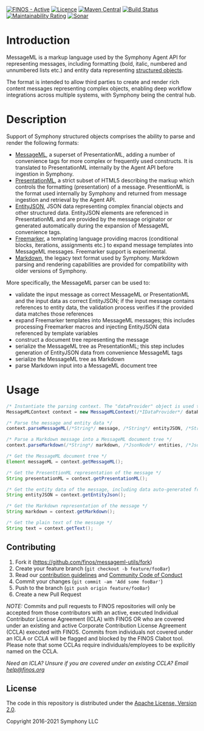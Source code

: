 [![FINOS - Active](https://cdn.jsdelivr.net/gh/finos/contrib-toolbox@master/images/badge-active.svg)](https://finosfoundation.atlassian.net/wiki/display/FINOS/Active)
[![Licence](https://img.shields.io/badge/licence-Apache%20Licence%20%282.0%29-blue.svg)](https://www.apache.org/licenses/LICENSE-2.0)
[![Maven Central](https://img.shields.io/maven-central/v/org.symphonyoss.symphony/messageml.svg)](http://search.maven.org/#search%7Cga%7C1%7Ca%3A%22messageml%22)
[![Build Status](https://github.com/finos/messageml-utils/workflows/Build/badge.svg)](https://github.com/finos/messageml-utils/actions)
[![Maintainability Rating](https://sonarcloud.io/api/project_badges/measure?project=symphonyoss_messageml-utils&metric=sqale_rating)](https://sonarcloud.io/dashboard?id=symphonyoss_messageml-utils)
[![Sonar](https://sonarcloud.io/api/project_badges/measure?project=symphonyoss_messageml-utils&metric=coverage)](https://sonarcloud.io/dashboard?id=symphonyoss_messageml-utils)

# Introduction

MessageML is a markup language used by the Symphony Agent API for representing messages, including formatting (bold,
italic, numbered and unnumbered lists etc.)
and entity data representing [structured
objects](https://docs.developers.symphony.com/building-bots-on-symphony/messages/overview-of-messageml/entities/structured-objects).

The format is intended to allow third parties to create and render rich content messages representing complex objects,
enabling deep workflow integrations across multiple systems, with Symphony being the central hub.

# Description

Support of Symphony structured objects comprises the ability to parse and render the following formats:

* [MessageML](https://docs.developers.symphony.com/building-bots-on-symphony/messages/overview-of-messageml), a superset of PresentationML, adding a number of
  convenience tags for more complex or frequently used constructs. It is translated to PresentationML internally by the
  Agent API before ingestion in Symphony.
* [PresentationML](https://docs.developers.symphony.com/building-bots-on-symphony/messages/overview-of-presentationml), a strict subset of HTML5
  describing the markup which controls the formatting (presentation) of a message. PresenttionML is the format used
  internally by Symphony and returned from message ingestion and retrieval by the Agent API.
* [EntityJSON](https://docs.developers.symphony.com/building-bots-on-symphony/messages/overview-of-messageml/entities), JSON data representing
  complex financial objects and other structured data. EntityJSON elements are referenced in PresentationML and are
  provided by the message originator or generated automatically during the expansion of MessageML convenience tags.
* [Freemarker](http://freemarker.org/), a templating language providing macros (conditional blocks, iterations,
  assignments etc.)
  to expand message templates into MessageML messages. Freemarker support is experimental.
* [Markdown](http://daringfireball.net/projects/markdown/syntax), the legacy text format used by Symphony. Markdown
  parsing and rendering capabilities are provided for compatibility with older versions of Symphony.

More specifically, the MessageML parser can be used to:

* validate the input message as correct MessageML or PresentationML and the input data as correct EntityJSON; if the
  input message contains references to entity data, the validation process verifies if the provided data matches those
  references
* expand Freemarker templates into MessageML messages; this includes processing Freemarker macros and injecting
  EntityJSON data referenced by template variables
* construct a document tree representing the message
* serialize the MessageML tree as PresentationML; this step includes generation of EntityJSON data from convenience
  MessageML tags
* serialize the MessageML tree as Markdown
* parse Markdown input into a MessageML document tree

# Usage

```java
/* Instantiate the parsing context. The "dataProvider" object is used to resolve user mentions and check supplied URLs against a whitelist of supported URI schemes. */
MessageMLContext context = new MessageMLContext(/*IDataProvider*/ dataProvider);

/* Parse the message and entity data */
context.parseMessageML(/*String*/ message, /*String*/ entityJSON, /*String*/ version);

/* Parse a Markdown message into a MessageML document tree */
context.parseMarkdown(/*String*/ markdown, /*JsonNode*/ entities, /*JsonNode*/ media);

/* Get the MessageML document tree */
Element messageML = context.getMessageML();

/* Get the PresenttionML representation of the message */
String presentationML = context.getPresentationML();

/* Get the entity data of the message, including data auto-generated from MessageML convenience tags*/
String entityJSON = context.getEntityJson();

/* Get the Markdown representation of the message */
String markdown = context.getMarkdown();

/* Get the plain text of the message */
String text = context.getText();
```

## Contributing

1. Fork it (<https://github.com/finos/messageml-utils/fork>)
2. Create your feature branch (`git checkout -b feature/fooBar`)
3. Read our [contribution guidelines](.github/CONTRIBUTING.md)
   and [Community Code of Conduct](https://www.finos.org/code-of-conduct)
4. Commit your changes (`git commit -am 'Add some fooBar'`)
5. Push to the branch (`git push origin feature/fooBar`)
6. Create a new Pull Request

_NOTE:_ Commits and pull requests to FINOS repositories will only be accepted from those contributors with an active,
executed Individual Contributor License Agreement (ICLA) with FINOS OR who are covered under an existing and active
Corporate Contribution License Agreement (CCLA) executed with FINOS. Commits from individuals not covered under an ICLA
or CCLA will be flagged and blocked by the FINOS Clabot tool. Please note that some CCLAs require individuals/employees
to be explicitly named on the CCLA.

*Need an ICLA? Unsure if you are covered under an existing CCLA? Email [help@finos.org](mailto:help@finos.org)*

## License

The code in this repository is distributed under
the [Apache License, Version 2.0](http://www.apache.org/licenses/LICENSE-2.0).

Copyright 2016-2021 Symphony LLC
